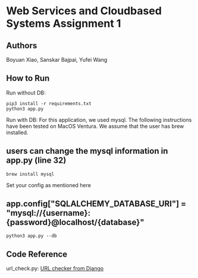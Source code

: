 # Web Services and Cloudbased Systems Assignment 1

## Authors
Boyuan Xiao, Sanskar Bajpai, Yufei Wang

## How to Run
Run without DB:
```{shell}
pip3 install -r requirements.txt
python3 app.py
```
Run with DB:
For this application, we used mysql. The following instructions have been tested on MacOS Ventura.
We assume that the user has brew installed. 
## users can change the mysql information in app.py (line 32)
```
brew install mysql
```
Set your config as mentioned here
## app.config["SQLALCHEMY_DATABASE_URI"] = "mysql://{username}:{password}@localhost/{database}"
```{shell}
python3 app.py --db
```
## Code Reference
url_check.py: [URL checker from Django](https://github.com/django/django/blob/fdf0a367bdd72c70f91fb3aed77dabbe9dcef69f/django/core/validators.py#L69)